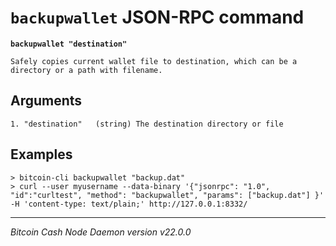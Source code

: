 `backupwallet` JSON-RPC command
===============================

**`backupwallet "destination"`**

```
Safely copies current wallet file to destination, which can be a directory or a path with filename.
```

Arguments
---------

```
1. "destination"   (string) The destination directory or file
```

Examples
--------

```
> bitcoin-cli backupwallet "backup.dat"
> curl --user myusername --data-binary '{"jsonrpc": "1.0", "id":"curltest", "method": "backupwallet", "params": ["backup.dat"] }' -H 'content-type: text/plain;' http://127.0.0.1:8332/
```

***

*Bitcoin Cash Node Daemon version v22.0.0*
